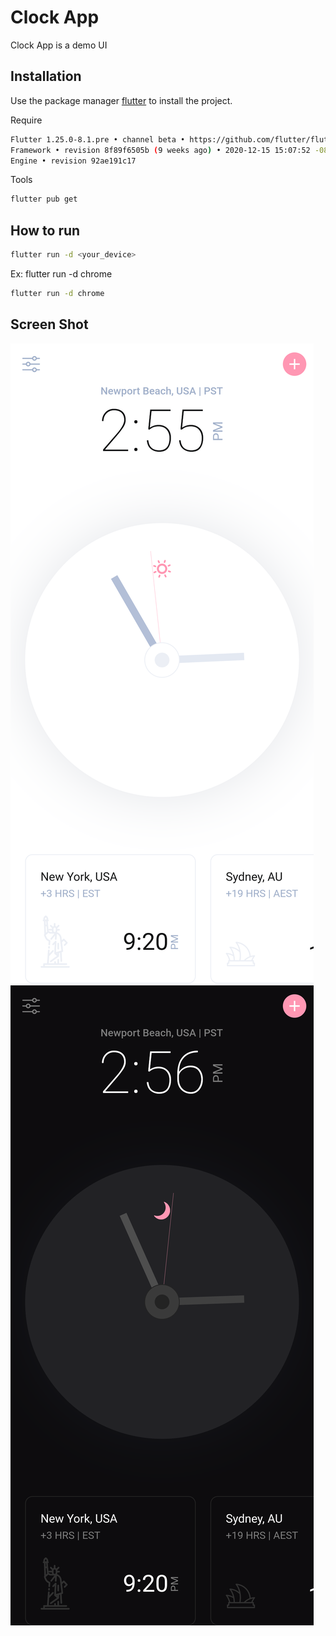 # Clock App

Clock App is a demo UI

## Installation

Use the package manager [flutter](https://flutter.dev/docs/get-started/install) to install the project.

Require
```bash
Flutter 1.25.0-8.1.pre • channel beta • https://github.com/flutter/flutter.git
Framework • revision 8f89f6505b (9 weeks ago) • 2020-12-15 15:07:52 -0800
Engine • revision 92ae191c17
```

Tools
```bash
flutter pub get
```

## How to run

```bash
flutter run -d <your_device>
```
Ex: flutter run -d chrome

```bash
flutter run -d chrome
```

## Screen Shot
![](https://raw.githubusercontent.com/sun1211/clock_app/master/screenShot/Screenshot_1613894161.png)
![](https://raw.githubusercontent.com/sun1211/clock_app/master/screenShot/Screenshot_1613894163.png)